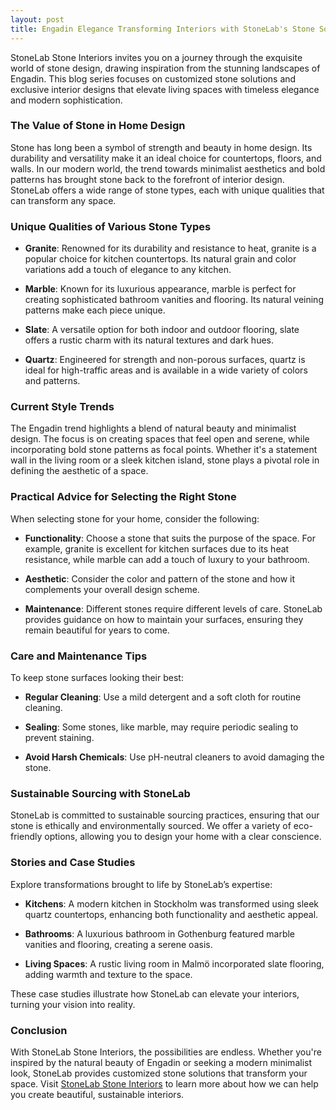 ```yaml
---
layout: post
title: Engadin Elegance Transforming Interiors with StoneLab's Stone Solutions
---
```



StoneLab Stone Interiors invites you on a journey through the exquisite world of stone design, drawing inspiration from the stunning landscapes of Engadin. This blog series focuses on customized stone solutions and exclusive interior designs that elevate living spaces with timeless elegance and modern sophistication.

### The Value of Stone in Home Design

Stone has long been a symbol of strength and beauty in home design. Its durability and versatility make it an ideal choice for countertops, floors, and walls. In our modern world, the trend towards minimalist aesthetics and bold patterns has brought stone back to the forefront of interior design. StoneLab offers a wide range of stone types, each with unique qualities that can transform any space.

### Unique Qualities of Various Stone Types

- **Granite**: Renowned for its durability and resistance to heat, granite is a popular choice for kitchen countertops. Its natural grain and color variations add a touch of elegance to any kitchen.
  
- **Marble**: Known for its luxurious appearance, marble is perfect for creating sophisticated bathroom vanities and flooring. Its natural veining patterns make each piece unique.

- **Slate**: A versatile option for both indoor and outdoor flooring, slate offers a rustic charm with its natural textures and dark hues.

- **Quartz**: Engineered for strength and non-porous surfaces, quartz is ideal for high-traffic areas and is available in a wide variety of colors and patterns.

### Current Style Trends

The Engadin trend highlights a blend of natural beauty and minimalist design. The focus is on creating spaces that feel open and serene, while incorporating bold stone patterns as focal points. Whether it's a statement wall in the living room or a sleek kitchen island, stone plays a pivotal role in defining the aesthetic of a space.

### Practical Advice for Selecting the Right Stone

When selecting stone for your home, consider the following:

- **Functionality**: Choose a stone that suits the purpose of the space. For example, granite is excellent for kitchen surfaces due to its heat resistance, while marble can add a touch of luxury to your bathroom.

- **Aesthetic**: Consider the color and pattern of the stone and how it complements your overall design scheme.

- **Maintenance**: Different stones require different levels of care. StoneLab provides guidance on how to maintain your surfaces, ensuring they remain beautiful for years to come.

### Care and Maintenance Tips

To keep stone surfaces looking their best:

- **Regular Cleaning**: Use a mild detergent and a soft cloth for routine cleaning.
  
- **Sealing**: Some stones, like marble, may require periodic sealing to prevent staining.

- **Avoid Harsh Chemicals**: Use pH-neutral cleaners to avoid damaging the stone.

### Sustainable Sourcing with StoneLab

StoneLab is committed to sustainable sourcing practices, ensuring that our stone is ethically and environmentally sourced. We offer a variety of eco-friendly options, allowing you to design your home with a clear conscience.

### Stories and Case Studies

Explore transformations brought to life by StoneLab’s expertise:

- **Kitchens**: A modern kitchen in Stockholm was transformed using sleek quartz countertops, enhancing both functionality and aesthetic appeal.

- **Bathrooms**: A luxurious bathroom in Gothenburg featured marble vanities and flooring, creating a serene oasis.

- **Living Spaces**: A rustic living room in Malmö incorporated slate flooring, adding warmth and texture to the space.

These case studies illustrate how StoneLab can elevate your interiors, turning your vision into reality.

### Conclusion

With StoneLab Stone Interiors, the possibilities are endless. Whether you're inspired by the natural beauty of Engadin or seeking a modern minimalist look, StoneLab provides customized stone solutions that transform your space. Visit [StoneLab Stone Interiors](https://stonelab.se) to learn more about how we can help you create beautiful, sustainable interiors.